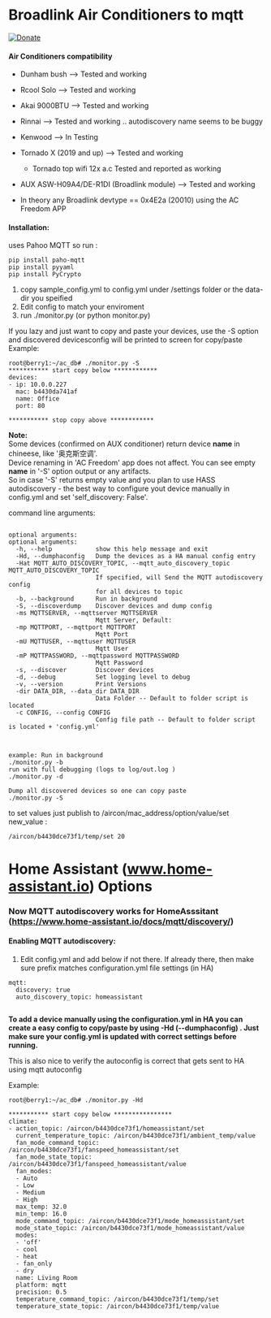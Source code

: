# Broadlink Air Conditioners to mqtt  
[![Donate](https://img.shields.io/badge/Donate-PayPal-green.svg)](http://www.paypal.me/liaanvdm)
#### Air Conditioners compatibility 
  * Dunham bush --> Tested and working

  * Rcool Solo --> Tested and working
  * Akai 9000BTU  --> Tested and working
  * Rinnai  --> Tested and working .. autodiscovery name seems to be buggy
  * Kenwood --> In Testing
  * Tornado X (2019 and up) --> Tested and working
    * Tornado top wifi 12x a.c Tested and reported as working
  * AUX ASW-H09A4/DE-R1DI (Broadlink module) --> Tested and working
  * In theory any Broadlink devtype == 0x4E2a (20010) using the AC Freedom APP

#### Installation: 

uses Pahoo MQTT so run :

```
pip install paho-mqtt
pip install pyyaml
pip install PyCrypto
```
1. copy sample_config.yml to config.yml under /settings folder or the data-dir you speified
2. Edit config to match your enviroment
3. run ./monitor.py (or python monitor.py)

If you lazy and just want to copy and paste your devices, use the -S option and discovered devicesconfig will be printed to screen for copy/paste
Example:
```
root@berry1:~/ac_db# ./monitor.py -S
*********** start copy below ************
devices:
- ip: 10.0.0.227
  mac: b4430da741af
  name: Office
  port: 80

*********** stop copy above ************

```
**Note:**  
Some devices (confirmed on AUX  conditioner) return device **name** in chineese, like '奥克斯空调'.  
Device renaming in 'AC Freedom' app does not affect. You can see empty **name** in '-S' option output or any artifacts.  
So in case '-S' returns empty value and you plan to use HASS autodiscovery - the best way to configure yout device manually in config.yml and set 'self_discovery: False'.

command line arguments: 

```

optional arguments:
optional arguments:
  -h, --help            show this help message and exit
  -Hd, --dumphaconfig   Dump the devices as a HA manual config entry
  -Hat MQTT_AUTO_DISCOVERY_TOPIC, --mqtt_auto_discovery_topic MQTT_AUTO_DISCOVERY_TOPIC
                        If specified, will Send the MQTT autodiscovery config
                        for all devices to topic
  -b, --background      Run in background
  -S, --discoverdump    Discover devices and dump config
  -ms MQTTSERVER, --mqttserver MQTTSERVER
                        Mqtt Server, Default:
  -mp MQTTPORT, --mqttport MQTTPORT
                        Mqtt Port
  -mU MQTTUSER, --mqttuser MQTTUSER
                        Mqtt User
  -mP MQTTPASSWORD, --mqttpassword MQTTPASSWORD
                        Mqtt Password
  -s, --discover        Discover devices
  -d, --debug           Set logging level to debug
  -v, --version         Print Versions
  -dir DATA_DIR, --data_dir DATA_DIR
                        Data Folder -- Default to folder script is located
  -c CONFIG, --config CONFIG
                        Config file path -- Default to folder script is located + 'config.yml'

  

example: Run in background
./monitor.py -b
run with full debugging (logs to log/out.log )
./monitor.py -d

Dump all discovered devices so one can copy paste
./monitor.py -S
```

to set values just publish to /aircon/mac_address/option/value/set  new_value  :
```
/aircon/b4430dce73f1/temp/set 20
```

# Home Assistant (www.home-assistant.io) Options

### Now MQTT autodiscovery works for HomeAsssitant  (https://www.home-assistant.io/docs/mqtt/discovery/)

#### Enabling MQTT autodiscovery:

1. Edit config.yml and add below if not there. If already there, then make sure prefix matches configuration.yml file settings (in HA) 

```
mqtt:
  discovery: true
  auto_discovery_topic: homeassistant
  
```


**To add a device manually using the configuration.yml in HA you can create a easy config to copy/paste by using -Hd (--dumphaconfig) . Just make sure your config.yml is updated with correct settings before running.**

This is also nice to verify the autoconfig is correct that gets sent to HA using mqtt autoconfig

Example:

```
root@berry1:~/ac_db# ./monitor.py -Hd
 
*********** start copy below ****************
climate:
- action_topic: /aircon/b4430dce73f1/homeassistant/set
  current_temperature_topic: /aircon/b4430dce73f1/ambient_temp/value
  fan_mode_command_topic: /aircon/b4430dce73f1/fanspeed_homeassistant/set
  fan_mode_state_topic: /aircon/b4430dce73f1/fanspeed_homeassistant/value
  fan_modes:
  - Auto
  - Low
  - Medium
  - High
  max_temp: 32.0
  min_temp: 16.0
  mode_command_topic: /aircon/b4430dce73f1/mode_homeassistant/set
  mode_state_topic: /aircon/b4430dce73f1/mode_homeassistant/value
  modes:
  - 'off'
  - cool
  - heat
  - fan_only
  - dry
  name: Living Room
  platform: mqtt
  precision: 0.5
  temperature_command_topic: /aircon/b4430dce73f1/temp/set
  temperature_state_topic: /aircon/b4430dce73f1/temp/value


```

